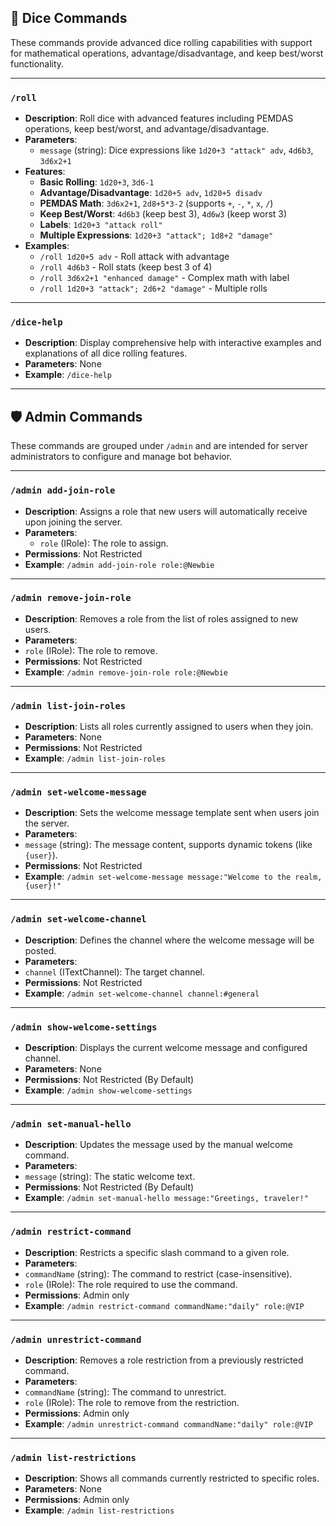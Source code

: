 ## 🎲 Dice Commands

These commands provide advanced dice rolling capabilities with support for mathematical operations, advantage/disadvantage, and keep best/worst functionality.

---

### `/roll`

- **Description**: Roll dice with advanced features including PEMDAS operations, keep best/worst, and advantage/disadvantage.
- **Parameters**:
  - `message` (string): Dice expressions like `1d20+3 "attack" adv`, `4d6b3`, `3d6x2+1`
- **Features**:
  - **Basic Rolling**: `1d20+3`, `3d6-1`
  - **Advantage/Disadvantage**: `1d20+5 adv`, `1d20+5 disadv`
  - **PEMDAS Math**: `3d6x2+1`, `2d8+5*3-2` (supports `+`, `-`, `*`, `x`, `/`)
  - **Keep Best/Worst**: `4d6b3` (keep best 3), `4d6w3` (keep worst 3)
  - **Labels**: `1d20+3 "attack roll"`
  - **Multiple Expressions**: `1d20+3 "attack"; 1d8+2 "damage"`
- **Examples**:
  - `/roll 1d20+5 adv` - Roll attack with advantage
  - `/roll 4d6b3` - Roll stats (keep best 3 of 4)
  - `/roll 3d6x2+1 "enhanced damage"` - Complex math with label
  - `/roll 1d20+3 "attack"; 2d6+2 "damage"` - Multiple rolls

---

### `/dice-help`

- **Description**: Display comprehensive help with interactive examples and explanations of all dice rolling features.
- **Parameters**: None
- **Example**: `/dice-help`

---

## 🛡️ Admin Commands

These commands are grouped under `/admin` and are intended for server administrators to configure and manage bot behavior.

---

### `/admin add-join-role`

- **Description**: Assigns a role that new users will automatically receive upon joining the server.
- **Parameters**:
  - `role` (IRole): The role to assign.
- **Permissions**: Not Restricted
- **Example**: `/admin add-join-role role:@Newbie`

---

### `/admin remove-join-role`

- **Description**: Removes a role from the list of roles assigned to new users.
- **Parameters**:
- `role` (IRole): The role to remove.
- **Permissions**: Not Restricted
- **Example**: `/admin remove-join-role role:@Newbie`

---

### `/admin list-join-roles`

- **Description**: Lists all roles currently assigned to users when they join.
- **Parameters**: None
- **Permissions**: Not Restricted
- **Example**: `/admin list-join-roles`

---

### `/admin set-welcome-message`

- **Description**: Sets the welcome message template sent when users join the server.
- **Parameters**:
- `message` (string): The message content, supports dynamic tokens (like `{user}`).
- **Permissions**: Not Restricted
- **Example**: `/admin set-welcome-message message:"Welcome to the realm, {user}!"`

---

### `/admin set-welcome-channel`

- **Description**: Defines the channel where the welcome message will be posted.
- **Parameters**:
- `channel` (ITextChannel): The target channel.
- **Permissions**: Not Restricted
- **Example**: `/admin set-welcome-channel channel:#general`

---

### `/admin show-welcome-settings`

- **Description**: Displays the current welcome message and configured channel.
- **Parameters**: None
- **Permissions**: Not Restricted (By Default)
- **Example**: `/admin show-welcome-settings`

---

### `/admin set-manual-hello`

- **Description**: Updates the message used by the manual welcome command.
- **Parameters**:
- `message` (string): The static welcome text.
- **Permissions**: Not Restricted (By Default)
- **Example**: `/admin set-manual-hello message:"Greetings, traveler!"`

---

### `/admin restrict-command`

- **Description**: Restricts a specific slash command to a given role.
- **Parameters**:
- `commandName` (string): The command to restrict (case-insensitive).
- `role` (IRole): The role required to use the command.
- **Permissions**: Admin only
- **Example**: `/admin restrict-command commandName:"daily" role:@VIP`

---

### `/admin unrestrict-command`

- **Description**: Removes a role restriction from a previously restricted command.
- **Parameters**:
- `commandName` (string): The command to unrestrict.
- `role` (IRole): The role to remove from the restriction.
- **Permissions**: Admin only
- **Example**: `/admin unrestrict-command commandName:"daily" role:@VIP`

---

### `/admin list-restrictions`

- **Description**: Shows all commands currently restricted to specific roles.
- **Parameters**: None
- **Permissions**: Admin only
- **Example**: `/admin list-restrictions`
